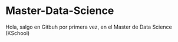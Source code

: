 # Master-Data-Science

Hola, salgo en Gitbuh por primera vez, en el Master de Data Science (KSchool)
